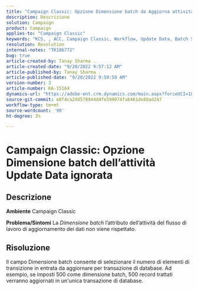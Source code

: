 ```yaml
---
title: "Campaign Classic: Opzione Dimensione batch da Aggiorna attività dati ignorata"
description: Descrizione
solution: Campaign
product: Campaign
applies-to: "Campaign Classic"
keywords: "KCS, , ACC, Campaign Classic, Workflow, Update Data, Batch Size"
resolution: Resolution
internal-notes: "TK186772"
bug: true
article-created-by: Tanay Sharma .
article-created-date: "9/20/2022 9:57:12 AM"
article-published-by: Tanay Sharma .
article-published-date: "9/20/2022 9:59:59 AM"
version-number: 3
article-number: KA-15164
dynamics-url: "https://adobe-ent.crm.dynamics.com/main.aspx?forceUCI=1&pagetype=entityrecord&etn=knowledgearticle&id=e9123394-ca38-ed11-9db1-002248086735"
source-git-commit: e8f4ca2dd578944d4fe399074fab461de88ad247
workflow-type: tm+mt
source-wordcount: '90'
ht-degree: 3%

---
```


# Campaign Classic: Opzione Dimensione batch dell’attività Update Data ignorata

## Descrizione

<b>Ambiente</b>
Campaign Classic


<b>Problema/Sintomi</b>
La *Dimensione batch* l’attributo dell’attività del flusso di lavoro di aggiornamento dei dati non viene rispettato.




## Risoluzione


Il campo Dimensione batch consente di selezionare il numero di elementi di transizione in entrata da aggiornare per transazione di database. Ad esempio, se imposti 500 come dimensione batch, 500 record trattati verranno aggiornati in un&#39;unica transazione di database.


